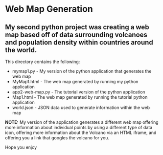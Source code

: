 # Web Map Generation

## My second python project was creating a web map based off of data surrounding volcanoes and population density within countries around the world.

This directory contains the following:
* mymap1.py - My version of the python application that generates the web map
* MyMap1.html - The web map generated by running my python application
* app2-web-map.py - The tutorial version of the python application
* Map1.html - The web map generated by running the tutorial python application
* world.json - JSON data used to generate information within the web map

**NOTE:** My version of the application generates a different web map offering more information about individual points by using a different type of data icon, offering more information about the Volcano via an HTML iframe, and offering you a link that googles the volcano for you.

Hope you enjoy
